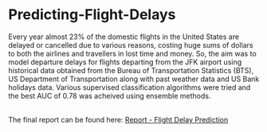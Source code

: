 # Predicting-Flight-Delays
Every year almost 23% of the domestic flights in the United States are delayed or cancelled due to various reasons, costing huge sums of dollars to both the airlines and travellers in lost time and money. So, the aim was to model departure delays for flights departing from the JFK airport using historical data obtained from the Bureau of Transportation Statistics (BTS), US Department of Transportation along with past weather data and US Bank holidays data. Various supervised classification algorithms were tried and the best AUC of 0.78 was acheived using ensemble methods.<br><br>

The final report can be found here: <a href = 'https://drive.google.com/file/d/1QHrNCmo5U8tUgjZoCJ_dWOsYB_lZBXOU/view?usp=sharing' target="_blank">Report - Flight Delay Prediction</a>